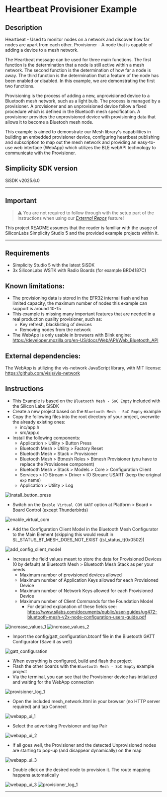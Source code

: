 # Heartbeat Provisioner Example

## Description ##

Heartbeat - Used to monitor nodes on a network and discover how far nodes are apart from each other.
Provisioner - A node that is capable of adding a device to a mesh network.

The Heartbeat message can be used for three main functions. The first function is the determination that a node is still active within a mesh network. The second function is the determination of how far a node is away. The third function is the determination that a feature of the node has been enabled or disabled. In this example, we are demonstrating the first two functions.

Provisioning is the process of adding a new, unprovisioned device to a Bluetooth mesh network, such as a light bulb. The process is managed by a provisioner. A provisioner and an unprovisioned device follow a fixed procedure which is defined in the Bluetooth mesh specification. A provisioner provides the unprovisioned device with provisioning data that allows it to become a Bluetooh mesh node.

This example is aimed to demonstrate our Mesh library's capabilities in building an embedded provisioner device, configuring heartbeat publishing and subscription to map out the mesh network and providing an easy-to-use web interface (WebApp) which utilizes the BLE webAPI technology to communicate with the Provisioner.

## Simplicity SDK version ##

SiSDK v2025.6.0

---

## Important

> ⚠ You are not required to follow through with the setup part of the Instructions when using our [*External Repos*](../../README.md) feature!

This project README assumes that the reader is familiar with the usage of SiliconLabs Simplicity Studio 5 and the provided example projects within it.

---

## Requirements

  - Simplicity Studio 5 with the latest SiSDK
  - 3x SiliconLabs WSTK with Radio Boards (for example BRD4187C)

## Known limitations:

  - The provisioning data is stored in the EFR32 internal flash and has limited capacity, the maximum number of nodes this example can support is around 10-15 
  - This example is missing many important features that are needed in a real production quality provisioner, such as:
    - Key refresh, blacklisting of devices
    - Removing nodes from the network
  - The WebApp is only usable in browsers with Blink engine: https://developer.mozilla.org/en-US/docs/Web/API/Web_Bluetooth_API

## External dependencies:

The WebApp is utilizing the vis-network JavaScript library, with MIT license: https://github.com/visjs/vis-network

## Instructions

  - This Example is based on the ```Bluetooth Mesh - SoC Empty``` included with the Silicon Labs SiSDK
  - Create a new project based on the ```Bluetooth Mesh - SoC Empty``` example
  - Copy the following files into the root directory of your project, overwrite the already existing ones:
    - inc/app.h
    - src/app.c
  - Install the following components:
    - Application > Utility > Button Press
    - Bluetooth Mesh > Utility > Factory Reset
    - Bluetooth Mesh > Stack > Provisioner
    - Bluetooth Mesh > Btmesh Roles > Btmesh Provisioner (you have to replace the Provisionee component)
    - Bluetooth Mesh > Stack > Models > Core > Configuration Client
    - Services > IO Stream > Driver > IO Stream: USART (keep the original ```exp``` name)
    - Application > Utility > Log

  ![install_button_press](images/install_button_press.png)

  - Switch on the ```Enable Virtual COM UART``` option at Platform > Board > Board Control (except Thunderbirds)
  
  ![enable_virtual_com](images/enable_virtual_com.png)

  - Add the Configuration Client Model in the Bluetooth Mesh Configurator to the Main Element (skipping this would result in SL_STATUS_BT_MESH_DOES_NOT_EXIST ((sl_status_t)0x0502))
 
  ![add_config_client_model](images/add_config_client_model.png)

  - Increase the field values meant to store the data for Provisioned Devices (0 by default) at Bluetooth Mesh > Bluetooth Mesh Stack as per your needs
    - Maximum number of provisioned devices allowed
    - Maximum number of Application Keys allowed for each Provisioned Device
    - Maximum number of Network Keys allowed for each Provisioned Device
    - Maximum number of Client Commands for the Foundation Model
      - For detailed explanation of these fields see: https://www.silabs.com/documents/public/user-guides/ug472-bluetooth-mesh-v2x-node-configuration-users-guide.pdf

  ![increase_values_1](images/increase_values_1.png)
  ![increase_values_2](images/increase_values_2.png)

  - Import the config/gatt_configuration.btconf file in the Bluetooth GATT Configurator (Save it as well)

  ![gatt_configuration](images/gatt_configuration.png)

  - When everything is configured, build and flash the project
  - Flash the other boards with the ```Bluetooth Mesh - SoC Empty``` example project
  - Via the terminal, you can see that the Provisioner device has initialized and waiting for the WebApp connection
  
  ![provisioner_log_1](images/provisioner_log_1.png)
  
  - Open the included mesh_network.html in your browser (no HTTP server required) and tap Connect
  
  ![webapp_ui_1](images/webapp_ui_1.png)

  - Select the advertising Provisioner and tap Pair
  
  ![webapp_ui_2](images/webapp_ui_2.png)

  - If all goes well, the Provisioner and the detected Unprovisioned nodes are starting to pop-up (and disappear dynamically) on the map
  
  ![webapp_ui_3](images/webapp_ui_3.png)

  - Double click on the desired node to provision it. The route mapping happens automatically
  
  ![webapp_ui_3](images/webapp_ui_4.png)
  ![provisioner_log_1](images/provisioner_log_2.png)

---